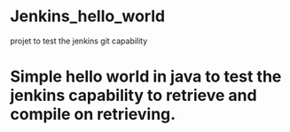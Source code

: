 # Jenkins_hello_world
projet to test the jenkins git capability

# Simple hello world in java to test the jenkins capability to retrieve and compile on retrieving.
